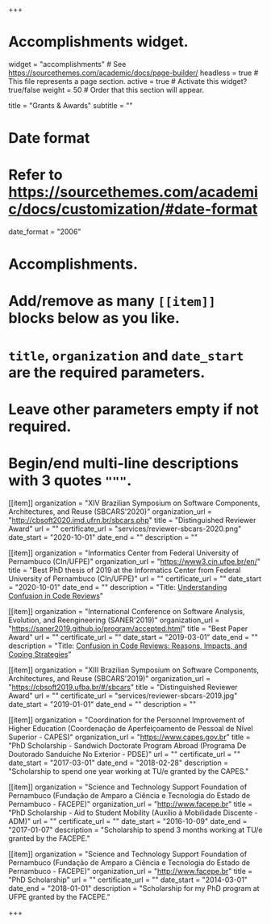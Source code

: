 +++
# Accomplishments widget.
widget = "accomplishments"  # See https://sourcethemes.com/academic/docs/page-builder/
headless = true  # This file represents a page section.
active = true  # Activate this widget? true/false
weight = 50  # Order that this section will appear.

title = "Grants & Awards"
subtitle = ""

# Date format
#   Refer to https://sourcethemes.com/academic/docs/customization/#date-format
date_format = "2006"

# Accomplishments.
#   Add/remove as many `[[item]]` blocks below as you like.
#   `title`, `organization` and `date_start` are the required parameters.
#   Leave other parameters empty if not required.
#   Begin/end multi-line descriptions with 3 quotes `"""`.

[[item]]
  organization = "XIV Brazilian Symposium on Software Components, Architectures, and Reuse (SBCARS'2020)"
  organization_url = "http://cbsoft2020.imd.ufrn.br/sbcars.php"
  title = "Distinguished Reviewer Award"
  url = ""
  certificate_url = "services/reviewer-sbcars-2020.png"
  date_start = "2020-10-01"
  date_end = ""
  description = ""

[[item]]
  organization = "Informatics Center from Federal University of Pernambuco (CIn/UFPE)"
  organization_url = "https://www3.cin.ufpe.br/en/"
  title = "Best PhD thesis of 2019 at the Informatics Center from Federal University of Pernambuco (CIn/UFPE)"
  url = ""
  certificate_url = ""
  date_start = "2020-10-01"
  date_end = ""
  description = "Title: [Understanding Confusion in Code Reviews](post/phd-2019/phd-2019.pdf)"

[[item]]
  organization = "International Conference on Software Analysis, Evolution, and Reengineering (SANER'2019)"
  organization_url = "https://saner2019.github.io/program/accepted.html"
  title = "Best Paper Award"
  url = ""
  certificate_url = ""
  date_start = "2019-03-01"
  date_end = ""
  description = "Title: [Confusion in Code Reviews: Reasons, Impacts, and Coping Strategies](publication/ebert-saner-2019/ebert-saner-2019.pdf)"

[[item]]
  organization = "XIII Brazilian Symposium on Software Components, Architectures, and Reuse (SBCARS'2019)"
  organization_url = "https://cbsoft2019.ufba.br/#/sbcars"
  title = "Distinguished Reviewer Award"
  url = ""
  certificate_url = "services/reviewer-sbcars-2019.jpg"
  date_start = "2019-01-01"
  date_end = ""
  description = ""

[[item]]
  organization = "Coordination for the Personnel Improvement of Higher Education (Coordenação de Aperfeiçoamento de Pessoal de Nível Superior - CAPES)"
  organization_url = "https://www.capes.gov.br"
  title = "PhD Scholarship - Sandwich Doctorate Program Abroad (Programa De Doutorado Sanduíche No Exterior - PDSE)"
  url = ""
  certificate_url = ""
  date_start = "2017-03-01"
  date_end = "2018-02-28"
  description = "Scholarship to spend one year working at TU/e granted by the CAPES."

[[item]]
  organization = "Science and Technology Support Foundation of Pernambuco (Fundação de Amparo a Ciência e Tecnologia do Estado de Pernambuco - FACEPE)"
  organization_url = "http://www.facepe.br"
  title = "PhD Scholarship - Aid to Student Mobility (Auxílio à Mobilidade Discente - ADM)"
  url = ""
  certificate_url = ""
  date_start = "2016-10-09"
  date_end = "2017-01-07"
  description = "Scholarship to spend 3 months working at TU/e granted by the FACEPE."

[[item]]
  organization = "Science and Technology Support Foundation of Pernambuco (Fundação de Amparo a Ciência e Tecnologia do Estado de Pernambuco - FACEPE)"
  organization_url = "http://www.facepe.br"
  title = "PhD Scholarship"
  url = ""
  certificate_url = ""
  date_start = "2014-03-01"
  date_end = "2018-01-01"
  description = "Scholarship for my PhD program at UFPE granted by the FACEPE."

+++
